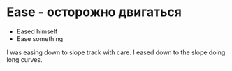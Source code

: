 # Ease - осторожно двигаться

- Eased himself
- Ease something

I was easing down to slope track with care.
I eased down to the slope doing long curves.
